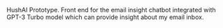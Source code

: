 HushAI Prototype.
Front end for the email insight chatbot integrated with GPT-3 Turbo model which can provide insight about my email inbox.
